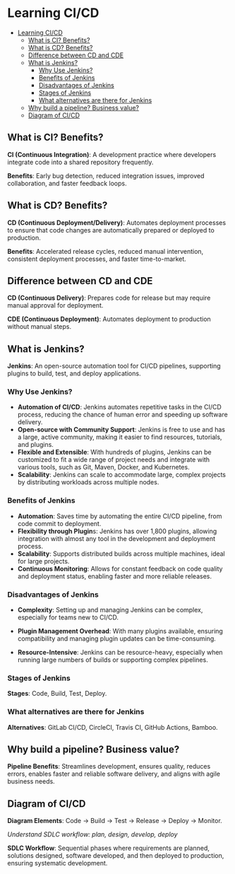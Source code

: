 # Learning CI/CD
- [Learning CI/CD](#learning-cicd)
  - [What is CI? Benefits?](#what-is-ci-benefits)
  - [What is CD? Benefits?](#what-is-cd-benefits)
  - [Difference between CD and CDE](#difference-between-cd-and-cde)
  - [What is Jenkins?](#what-is-jenkins)
    - [Why Use Jenkins?](#why-use-jenkins)
    - [Benefits of Jenkins](#benefits-of-jenkins)
    - [Disadvantages of Jenkins](#disadvantages-of-jenkins)
    - [Stages of Jenkins](#stages-of-jenkins)
    - [What alternatives are there for Jenkins](#what-alternatives-are-there-for-jenkins)
  - [Why build a pipeline? Business value?](#why-build-a-pipeline-business-value)
  - [Diagram of CI/CD](#diagram-of-cicd)

## What is CI? Benefits?
 
**CI (Continuous Integration)**: A development practice where developers integrate code into a shared repository frequently.
 
**Benefits**: Early bug detection, reduced integration issues, improved collaboration, and faster feedback loops.
 
## What is CD? Benefits?
 
**CD (Continuous Deployment/Delivery)**: Automates deployment processes to ensure that code changes are automatically prepared or deployed to production.
 
**Benefits**: Accelerated release cycles, reduced manual intervention, consistent deployment processes, and faster time-to-market.
 
## Difference between CD and CDE
 
**CD (Continuous Delivery)**: Prepares code for release but may require manual approval for deployment.
 
**CDE (Continuous Deployment)**: Automates deployment to production without manual steps.
 
## What is Jenkins?
 
**Jenkins**: An open-source automation tool for CI/CD pipelines, supporting plugins to build, test, and deploy applications.
 
### Why Use Jenkins?
 
* **Automation of CI/CD**: Jenkins automates repetitive tasks in the CI/CD process, reducing the chance of human error and speeding up software delivery.
* **Open-source with Community Support**: Jenkins is free to use and has a large, active community, making it easier to find resources, tutorials, and plugins.
* **Flexible and Extensible**: With hundreds of plugins, Jenkins can be customized to fit a wide range of project needs and integrate with various tools, such as Git, Maven, Docker, and Kubernetes.
* **Scalability**: Jenkins can scale to accommodate large, complex projects by distributing workloads across multiple nodes.
 
 
### Benefits of Jenkins
 
* **Automation**: Saves time by automating the entire CI/CD pipeline, from code commit to deployment.
* **Flexibility through Plugin**s: Jenkins has over 1,800 plugins, allowing integration with almost any tool in the development and deployment process.
* **Scalability**: Supports distributed builds across multiple machines, ideal for large projects.
* **Continuous Monitoring**: Allows for constant feedback on code quality and deployment status, enabling faster and more reliable releases.
 
### Disadvantages of Jenkins
 
* **Complexity**: Setting up and managing Jenkins can be complex, especially for teams new to CI/CD.
 
* **Plugin Management Overhead**: With many plugins available, ensuring compatibility and managing plugin updates can be time-consuming.
 
* **Resource-Intensive**: Jenkins can be resource-heavy, especially when running large numbers of builds or supporting complex pipelines.
 
### Stages of Jenkins
 
**Stages**: Code, Build, Test, Deploy.
 
### What alternatives are there for Jenkins
 
**Alternatives**: GitLab CI/CD, CircleCI, Travis CI, GitHub Actions, Bamboo.
 
## Why build a pipeline? Business value?
 
**Pipeline Benefits**: Streamlines development, ensures quality, reduces errors, enables faster and reliable software delivery, and aligns with agile business needs.
 
## Diagram of CI/CD
 
**Diagram Elements**: Code → Build → Test → Release → Deploy → Monitor.
 
*Understand SDLC workflow: plan, design, develop, deploy*
 
**SDLC Workflow**: Sequential phases where requirements are planned, solutions designed, software developed, and then deployed to production, ensuring systematic development.
